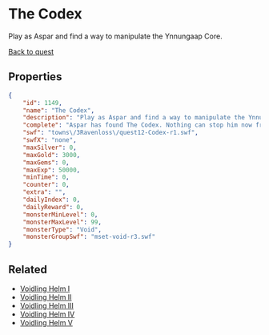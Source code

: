 # The Codex

Play as Aspar and find a way to manipulate the Ynnungaap Core.

[Back to quest](../quests.md)

## Properties

```json
{
    "id": 1149,
    "name": "The Codex",
    "description": "Play as Aspar and find a way to manipulate the Ynnungaap Core.",
    "complete": "Aspar has found The Codex. Nothing can stop him now from altering the core!",
    "swf": "towns\/3Ravenloss\/quest12-Codex-r1.swf",
    "swfX": "none",
    "maxSilver": 0,
    "maxGold": 3000,
    "maxGems": 0,
    "maxExp": 50000,
    "minTime": 0,
    "counter": 0,
    "extra": "",
    "dailyIndex": 0,
    "dailyReward": 0,
    "monsterMinLevel": 0,
    "monsterMaxLevel": 99,
    "monsterType": "Void",
    "monsterGroupSwf": "mset-void-r3.swf"
}
```

## Related

- [Voidling Helm I](../items/11797-voidling-helm-i.md)
- [Voidling Helm II](../items/11798-voidling-helm-ii.md)
- [Voidling Helm III](../items/11799-voidling-helm-iii.md)
- [Voidling Helm IV](../items/11800-voidling-helm-iv.md)
- [Voidling Helm V](../items/11801-voidling-helm-v.md)

